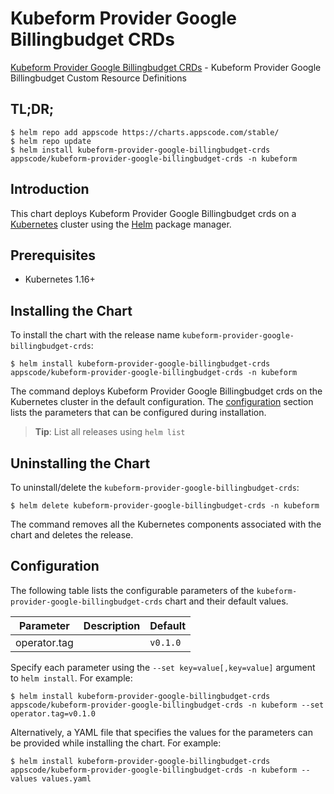 # Kubeform Provider Google Billingbudget CRDs

[Kubeform Provider Google Billingbudget CRDs](https://github.com/kubeform) - Kubeform Provider Google Billingbudget Custom Resource Definitions

## TL;DR;

```console
$ helm repo add appscode https://charts.appscode.com/stable/
$ helm repo update
$ helm install kubeform-provider-google-billingbudget-crds appscode/kubeform-provider-google-billingbudget-crds -n kubeform
```

## Introduction

This chart deploys Kubeform Provider Google Billingbudget crds on a [Kubernetes](http://kubernetes.io) cluster using the [Helm](https://helm.sh) package manager.

## Prerequisites

- Kubernetes 1.16+

## Installing the Chart

To install the chart with the release name `kubeform-provider-google-billingbudget-crds`:

```console
$ helm install kubeform-provider-google-billingbudget-crds appscode/kubeform-provider-google-billingbudget-crds -n kubeform
```

The command deploys Kubeform Provider Google Billingbudget crds on the Kubernetes cluster in the default configuration. The [configuration](#configuration) section lists the parameters that can be configured during installation.

> **Tip**: List all releases using `helm list`

## Uninstalling the Chart

To uninstall/delete the `kubeform-provider-google-billingbudget-crds`:

```console
$ helm delete kubeform-provider-google-billingbudget-crds -n kubeform
```

The command removes all the Kubernetes components associated with the chart and deletes the release.

## Configuration

The following table lists the configurable parameters of the `kubeform-provider-google-billingbudget-crds` chart and their default values.

|  Parameter   | Description | Default  |
|--------------|-------------|----------|
| operator.tag |             | `v0.1.0` |


Specify each parameter using the `--set key=value[,key=value]` argument to `helm install`. For example:

```console
$ helm install kubeform-provider-google-billingbudget-crds appscode/kubeform-provider-google-billingbudget-crds -n kubeform --set operator.tag=v0.1.0
```

Alternatively, a YAML file that specifies the values for the parameters can be provided while
installing the chart. For example:

```console
$ helm install kubeform-provider-google-billingbudget-crds appscode/kubeform-provider-google-billingbudget-crds -n kubeform --values values.yaml
```
